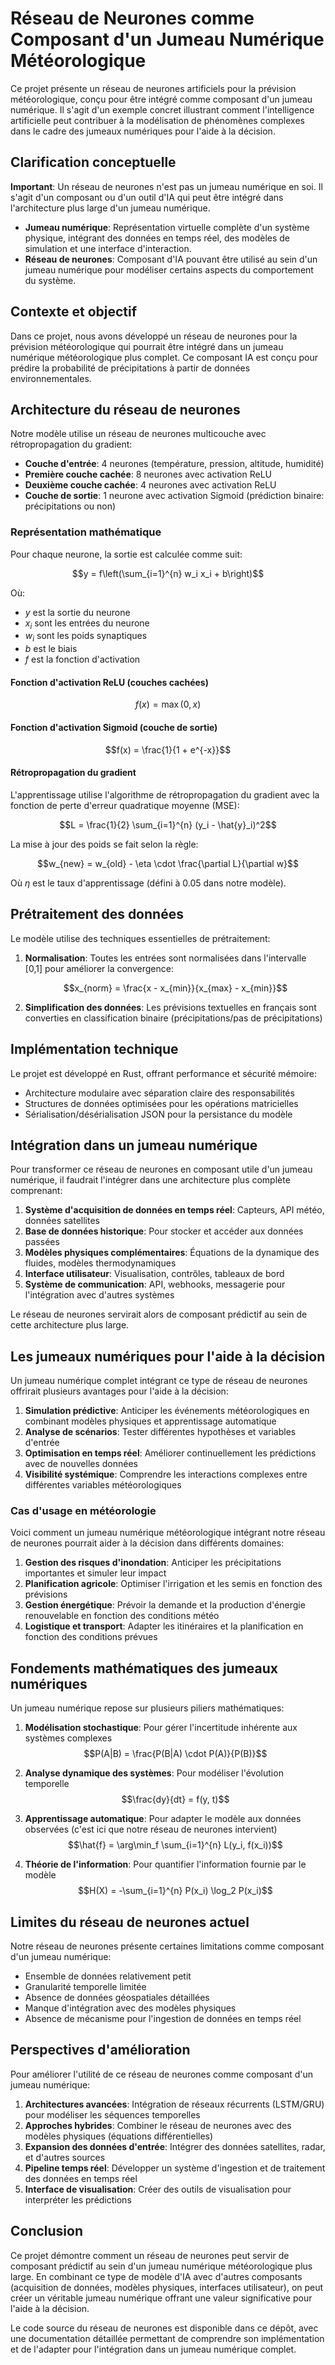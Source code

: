 # Réseau de Neurones comme Composant d'un Jumeau Numérique Météorologique

Ce projet présente un réseau de neurones artificiels pour la prévision météorologique, conçu pour être intégré comme composant d'un jumeau numérique. Il s'agit d'un exemple concret illustrant comment l'intelligence artificielle peut contribuer à la modélisation de phénomènes complexes dans le cadre des jumeaux numériques pour l'aide à la décision.

## Clarification conceptuelle

**Important**: Un réseau de neurones n'est pas un jumeau numérique en soi. Il s'agit d'un composant ou d'un outil d'IA qui peut être intégré dans l'architecture plus large d'un jumeau numérique.

- **Jumeau numérique**: Représentation virtuelle complète d'un système physique, intégrant des données en temps réel, des modèles de simulation et une interface d'interaction.
- **Réseau de neurones**: Composant d'IA pouvant être utilisé au sein d'un jumeau numérique pour modéliser certains aspects du comportement du système.

## Contexte et objectif

Dans ce projet, nous avons développé un réseau de neurones pour la prévision météorologique qui pourrait être intégré dans un jumeau numérique météorologique plus complet. Ce composant IA est conçu pour prédire la probabilité de précipitations à partir de données environnementales.

## Architecture du réseau de neurones

Notre modèle utilise un réseau de neurones multicouche avec rétropropagation du gradient:

- **Couche d'entrée**: 4 neurones (température, pression, altitude, humidité)
- **Première couche cachée**: 8 neurones avec activation ReLU
- **Deuxième couche cachée**: 4 neurones avec activation ReLU
- **Couche de sortie**: 1 neurone avec activation Sigmoid (prédiction binaire: précipitations ou non)

### Représentation mathématique

Pour chaque neurone, la sortie est calculée comme suit:

$$y = f\left(\sum_{i=1}^{n} w_i x_i + b\right)$$

Où:

- $y$ est la sortie du neurone
- $x_i$ sont les entrées du neurone
- $w_i$ sont les poids synaptiques
- $b$ est le biais
- $f$ est la fonction d'activation

#### Fonction d'activation ReLU (couches cachées)

$$f(x) = \max(0, x)$$

#### Fonction d'activation Sigmoid (couche de sortie)

$$f(x) = \frac{1}{1 + e^{-x}}$$

#### Rétropropagation du gradient

L'apprentissage utilise l'algorithme de rétropropagation du gradient avec la fonction de perte d'erreur quadratique moyenne (MSE):

$$L = \frac{1}{2} \sum_{i=1}^{n} (y_i - \hat{y}_i)^2$$

La mise à jour des poids se fait selon la règle:

$$w_{new} = w_{old} - \eta \cdot \frac{\partial L}{\partial w}$$

Où $\eta$ est le taux d'apprentissage (défini à 0.05 dans notre modèle).

## Prétraitement des données

Le modèle utilise des techniques essentielles de prétraitement:

1. **Normalisation**: Toutes les entrées sont normalisées dans l'intervalle [0,1] pour améliorer la convergence:

   $$x_{norm} = \frac{x - x_{min}}{x_{max} - x_{min}}$$

2. **Simplification des données**: Les prévisions textuelles en français sont converties en classification binaire (précipitations/pas de précipitations)

## Implémentation technique

Le projet est développé en Rust, offrant performance et sécurité mémoire:

- Architecture modulaire avec séparation claire des responsabilités
- Structures de données optimisées pour les opérations matricielles
- Sérialisation/désérialisation JSON pour la persistance du modèle

## Intégration dans un jumeau numérique

Pour transformer ce réseau de neurones en composant utile d'un jumeau numérique, il faudrait l'intégrer dans une architecture plus complète comprenant:

1. **Système d'acquisition de données en temps réel**: Capteurs, API météo, données satellites
2. **Base de données historique**: Pour stocker et accéder aux données passées
3. **Modèles physiques complémentaires**: Équations de la dynamique des fluides, modèles thermodynamiques
4. **Interface utilisateur**: Visualisation, contrôles, tableaux de bord
5. **Système de communication**: API, webhooks, messagerie pour l'intégration avec d'autres systèmes

Le réseau de neurones servirait alors de composant prédictif au sein de cette architecture plus large.

## Les jumeaux numériques pour l'aide à la décision

Un jumeau numérique complet intégrant ce type de réseau de neurones offrirait plusieurs avantages pour l'aide à la décision:

1. **Simulation prédictive**: Anticiper les événements météorologiques en combinant modèles physiques et apprentissage automatique
2. **Analyse de scénarios**: Tester différentes hypothèses et variables d'entrée
3. **Optimisation en temps réel**: Améliorer continuellement les prédictions avec de nouvelles données
4. **Visibilité systémique**: Comprendre les interactions complexes entre différentes variables météorologiques

### Cas d'usage en météorologie

Voici comment un jumeau numérique météorologique intégrant notre réseau de neurones pourrait aider à la décision dans différents domaines:

1. **Gestion des risques d'inondation**: Anticiper les précipitations importantes et simuler leur impact
2. **Planification agricole**: Optimiser l'irrigation et les semis en fonction des prévisions
3. **Gestion énergétique**: Prévoir la demande et la production d'énergie renouvelable en fonction des conditions météo
4. **Logistique et transport**: Adapter les itinéraires et la planification en fonction des conditions prévues

## Fondements mathématiques des jumeaux numériques

Un jumeau numérique repose sur plusieurs piliers mathématiques:

1. **Modélisation stochastique**: Pour gérer l'incertitude inhérente aux systèmes complexes
   $$P(A|B) = \frac{P(B|A) \cdot P(A)}{P(B)}$$

2. **Analyse dynamique des systèmes**: Pour modéliser l'évolution temporelle
   $$\frac{dy}{dt} = f(y, t)$$

3. **Apprentissage automatique**: Pour adapter le modèle aux données observées (c'est ici que notre réseau de neurones intervient)
   $$\hat{f} = \arg\min_f \sum_{i=1}^{n} L(y_i, f(x_i))$$

4. **Théorie de l'information**: Pour quantifier l'information fournie par le modèle
   $$H(X) = -\sum_{i=1}^{n} P(x_i) \log_2 P(x_i)$$

## Limites du réseau de neurones actuel

Notre réseau de neurones présente certaines limitations comme composant d'un jumeau numérique:

- Ensemble de données relativement petit
- Granularité temporelle limitée
- Absence de données géospatiales détaillées
- Manque d'intégration avec des modèles physiques
- Absence de mécanisme pour l'ingestion de données en temps réel

## Perspectives d'amélioration

Pour améliorer l'utilité de ce réseau de neurones comme composant d'un jumeau numérique:

1. **Architectures avancées**: Intégration de réseaux récurrents (LSTM/GRU) pour modéliser les séquences temporelles
2. **Approches hybrides**: Combiner le réseau de neurones avec des modèles physiques (équations différentielles)
3. **Expansion des données d'entrée**: Intégrer des données satellites, radar, et d'autres sources
4. **Pipeline temps réel**: Développer un système d'ingestion et de traitement des données en temps réel
5. **Interface de visualisation**: Créer des outils de visualisation pour interpréter les prédictions

## Conclusion

Ce projet démontre comment un réseau de neurones peut servir de composant prédictif au sein d'un jumeau numérique météorologique plus large. En combinant ce type de modèle d'IA avec d'autres composants (acquisition de données, modèles physiques, interfaces utilisateur), on peut créer un véritable jumeau numérique offrant une valeur significative pour l'aide à la décision.

Le code source du réseau de neurones est disponible dans ce dépôt, avec une documentation détaillée permettant de comprendre son implémentation et de l'adapter pour l'intégration dans un jumeau numérique complet.
